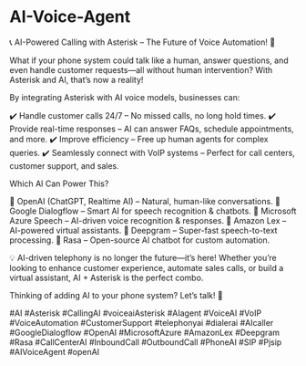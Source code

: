 # AI-Voice-Agent
📞 AI-Powered Calling with Asterisk – The Future of Voice Automation! 🤖

What if your phone system could talk like a human, answer questions, and even handle customer requests—all without human intervention? With Asterisk and AI, that’s now a reality!

By integrating Asterisk with AI voice models, businesses can:

✔️ Handle customer calls 24/7 – No missed calls, no long hold times.
✔️ Provide real-time responses – AI can answer FAQs, schedule appointments, and more.
✔️ Improve efficiency – Free up human agents for complex queries.
✔️ Seamlessly connect with VoIP systems – Perfect for call centers, customer support, and sales.

Which AI Can Power This?

🔹 OpenAI (ChatGPT, Realtime AI) – Natural, human-like conversations.
🔹 Google Dialogflow – Smart AI for speech recognition & chatbots.
🔹 Microsoft Azure Speech – AI-driven voice recognition & responses.
🔹 Amazon Lex – AI-powered virtual assistants.
🔹 Deepgram – Super-fast speech-to-text processing.
🔹 Rasa – Open-source AI chatbot for custom automation.

💡 AI-driven telephony is no longer the future—it’s here! Whether you’re looking to enhance customer experience, automate sales calls, or build a virtual assistant, AI + Asterisk is the perfect combo.

Thinking of adding AI to your phone system? Let’s talk! 🚀

#AI #Asterisk #CallingAI #voiceaiAsterisk #AIagent #VoiceAI #VoIP #VoiceAutomation #CustomerSupport #telephonyai #dialerai #AIcaller #GoogleDialogflow #OpenAI #MicrosoftAzure #AmazonLex #Deepgram #Rasa #CallCenterAI #InboundCall #OutboundCall #PhoneAI #SIP #Pjsip #AIVoiceAgent #openAI
